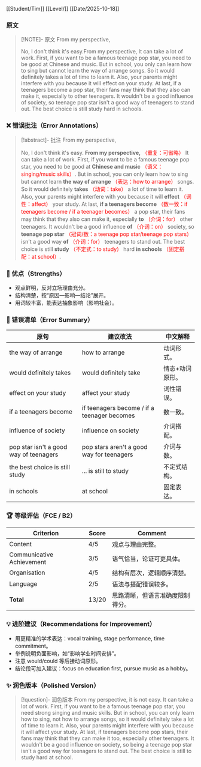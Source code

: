 [[Student/Tim]]
[[Level/]]
[[Date/2025-10-18]]

### 原文

> [!NOTE]- 原文
> From my perspective,
>
> No, I don't think it's easy.From my perspective, It can take a lot of work. First, if you want to be a famous teenage pop star, you need to be good at Chinese and music. But in school, you only can learn how to sing but cannot learn the way of arrange songs. So it would definitely takes a lot of time to learn it. Also, your parents might interfere with you because it will effect on your study. At last, if a teenagers become a pop star, their fans may think that they also can make it, especially to other teenagers. It wouldn't be a good influence of society, so teenage pop star isn't a good way of teenagers to stand out. The best choice is still study hard in schools.

### ❌ 错误批注（Error Annotations）

> [!abstract]- 批注
> From my perspective,
>
> No, I don't think it's easy. **From my perspective,** <span style="color:red">（重复：可省略）</span> It can take a lot of work. First, if you want to be a famous teenage pop star, you need to be good at **Chinese and music** <span style="color:red">（语义：singing/music skills）</span>. But in school, you can only learn how to sing but cannot learn **the way of arrange** <span style="color:red">（表达：how to arrange）</span> songs. So it would definitely **takes** <span style="color:red">（动词：take）</span> a lot of time to learn it. Also, your parents might interfere with you because it will **effect** <span style="color:red">（词性：affect）</span> your study. At last, **if a teenagers become** <span style="color:red">（数一致：if teenagers become / if a teenager becomes）</span> a pop star, their fans may think that they also can make it, especially **to** <span style="color:red">（介词：for）</span> other teenagers. It wouldn't be a good influence **of** <span style="color:red">（介词：on）</span> society, so **teenage pop star** <span style="color:red">（冠词/数：a teenage pop star/teenage pop stars）</span> isn't a good way **of** <span style="color:red">（介词：for）</span> teenagers to stand out. The best choice is still **study** <span style="color:red">（不定式：to study）</span> hard **in schools** <span style="color:red">（固定搭配：at school）</span>.

### 🌟 优点（Strengths）
- 观点鲜明，反对立场理由充分。
- 结构清楚，按“原因—影响—结论”展开。
- 用词较丰富，能表达抽象影响（影响社会）。

### 🧾 错误清单（Error Summary）
| 原句 | 建议改法 | 中文解释 |
|------|-----------|-----------|
| the way of arrange | how to arrange | 动词形式。
| would definitely takes | would definitely take | 情态+动词原形。
| effect on your study | affect your study | 词性错误。
| if a teenagers become | if teenagers become / if a teenager becomes | 数一致。
| influence of society | influence on society | 介词搭配。
| pop star isn't a good way of teenagers | pop stars aren't a good way for teenagers | 介词与数。
| the best choice is still study | ... is still to study | 不定式结构。
| in schools | at school | 固定表达。

### 🏆 等级评估（FCE / B2）
| Criterion | Score | Comment |
|------------|--------|----------|
| Content | 4/5 | 观点与理由完整。
| Communicative Achievement | 3/5 | 语气恰当，论证可更具体。
| Organisation | 4/5 | 结构有层次，逻辑顺序清楚。
| Language | 2/5 | 语法与搭配错误较多。
| **Total** | 13/20 | 思路清晰，但语言准确度限制得分。

### 💡 进阶建议（Recommendations for Improvement）
- 用更精准的学术表达：vocal training, stage performance, time commitment。
- 举例说明负面影响，如“影响学业时间安排”。
- 注意 would/could 等后接动词原形。
- 结论段可加入建议：focus on education first, pursue music as a hobby。

### ✨ 润色版本（Polished Version）
> [!question]- 润色版本
> From my perspective, it is not easy. It can take a lot of work. First, if you want to be a famous teenage pop star, you need strong singing and music skills. But in school, you can only learn how to sing, not how to arrange songs, so it would definitely take a lot of time to learn it. Also, your parents might interfere with you because it will affect your study. At last, if teenagers become pop stars, their fans may think that they can make it too, especially other teenagers. It wouldn't be a good influence on society, so being a teenage pop star isn't a good way for teenagers to stand out. The best choice is still to study hard at school.
